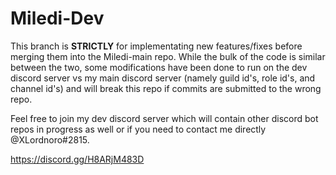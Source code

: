 # Miledi-Dev
This branch is **STRICTLY** for implementating new features/fixes before merging them into the Miledi-main repo. While the bulk of the code is similar between the two, some modifications have been done to run on the dev discord server vs my main discord server (namely guild id's, role id's, and channel id's) and will break this repo if commits are submitted to the wrong repo.

Feel free to join my dev discord server which will contain other discord bot repos in progress as well or if you need to contact me directly @XLordnoro#2815.

https://discord.gg/H8ARjM483D
